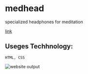# medhead

specialized headphones for meditation

[link](https://medhead.netlify.app/ "medhead")

## Useges Techhnology:

```
HTML, CSS

```

![website output](https://github.com/SudhanshuModi/medhead/assets/87432653/c8e31b63-9aa3-40c1-ac18-5b4626b4583f)
